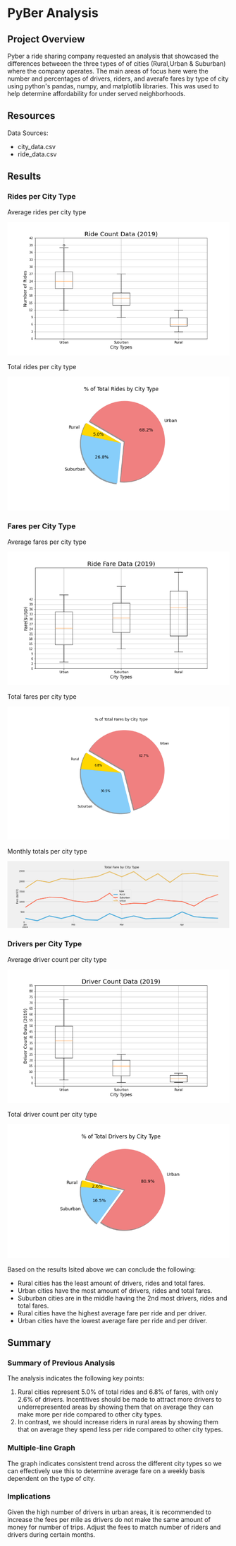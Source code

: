 # PyBer Analysis

## Project Overview

Pyber a ride sharing company requested an analysis that showcased the differences betweeen the three types of of cities (Rural,Urban & Suburban) where the company operates. The main areas of focus here were the number and percentages of drivers, riders, and averafe fares by type of city using python's pandas, numpy, and matplotlib libraries. This was used to help determine affordability for under served neighborhoods. 

## Resources
Data Sources: 
- city_data.csv
- ride_data.csv


## Results

### Rides per City Type

Average rides per city type

![Ride Count Box and Whisker Plot](analysis/Fig2.png)

Total rides per city type

![Total Rides Pie Chart](analysis/Fig6.png)

### Fares per City Type

Average fares per city type 

![Ride Fare Box and Whisker Plot](analysis/Fig3.png)

Total fares per city type

![Total Fares Pie Chart](analysis/Fig5.png)

Monthly totals per city type

![Total Fare Multiple Line Graph](analysis/PyBer_fare_summary.png)

### Drivers per City Type

Average driver count per city type

![Driver Count Box and Whisker Plot](analysis/Fig4.png)

Total driver count per city type

![Total Drivers Pie Chart](analysis/Fig7.png)



Based on the results lsited above we can conclude the following: 

  - Rural cities has the least amount of drivers, rides and total fares.
  - Urban cities have the most amount of drivers, rides and total fares.
  - Suburban cities are in the middle having the 2nd most drivers, rides and total fares.
  - Rural cities have the highest average fare per ride and per driver.
  - Urban cities have the lowest average fare per ride and per driver.

## Summary

### Summary of Previous Analysis

The analysis indicates the following key points: 

1) Rural cities represent 5.0% of total rides and 6.8% of fares, with only 2.6% of drivers. Incentitives should be made to attract more drivers to underrepresented areas by showing them that on average they can make more per ride compared to other city types. 
2) In contrast, we should increase riders in rural areas by showing them that on average they spend less per ride compared to other city types. 

### Multiple-line Graph   

The graph indicates consistent trend across the different city types so we can effectively use this to determine average fare on a weekly basis dependent on the type of city.

### Implications 

Given the high number of drivers in urban areas, it is recommended to increase the fees per mile as drivers do not make the same amount of money for number of trips.
Adjust the fees to match number of riders and drivers during certain months.
